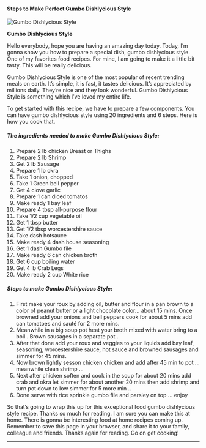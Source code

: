             

#### Steps to Make Perfect Gumbo Dishlycious Style

![Gumbo Dishlycious Style](https://img-global.cpcdn.com/recipes/5822036112310272/751x532cq70/gumbo-dishlycious-style-recipe-main-photo.jpg)

**Gumbo Dishlycious Style**

Hello everybody, hope you are having an amazing day today. Today, I’m gonna show you how to prepare a special dish, gumbo dishlycious style. One of my favorites food recipes. For mine, I am going to make it a little bit tasty. This will be really delicious.

Gumbo Dishlycious Style is one of the most popular of recent trending meals on earth. It’s simple, it is fast, it tastes delicious. It’s appreciated by millions daily. They’re nice and they look wonderful. Gumbo Dishlycious Style is something which I’ve loved my entire life.

To get started with this recipe, we have to prepare a few components. You can have gumbo dishlycious style using 20 ingredients and 6 steps. Here is how you cook that.

##### The ingredients needed to make Gumbo Dishlycious Style:

1.  Prepare 2 lb chicken Breast or Thighs
2.  Prepare 2 lb Shrimp
3.  Get 2 lb Sausage
4.  Prepare 1 lb okra
5.  Take 1 onion, chopped
6.  Take 1 Green bell pepper
7.  Get 4 clove garlic
8.  Prepare 1 can diced tomatos
9.  Make ready 1 bay leaf
10.  Prepare 4 tbsp all-purpose flour
11.  Take 1/2 cup vegetable oil
12.  Get 1 tbsp butter
13.  Get 1/2 tbsp worcestershire sauce
14.  Take dash hotsauce
15.  Make ready 4 dash house seasoning
16.  Get 1 dash Gumbo file
17.  Make ready 6 can chicken broth
18.  Get 6 cup boiling water
19.  Get 4 lb Crab Legs
20.  Make ready 2 cup White rice

##### Steps to make Gumbo Dishlycious Style:

1.  First make your roux by adding oil, butter and flour in a pan brown to a color of peanut butter or a light chocolate color… about 15 mins. Once browned add your onions and bell peppers cook for about 5 mins add can tomatoes and sauté for 2 more mins.
2.  Meanwhile in a big soup pot heat your broth mixed with water bring to a boil . Brown sausages in a separate pot .
3.  After that done add your roux and veggies to your liquids add bay leaf, seasoning, worcestershire sauce, hot sauce and browned sausages and simmer for 45 mins.
4.  Now brown lightly sesson chicken chicken and add after 45 min to pot … meanwhile clean shrimp …
5.  Next after chicken soften and cook in the soup for about 20 mins add crab and okra let simmer for about another 20 mins then add shrimp and turn pot down to low simmer for 5 more min ..
6.  Done serve with rice sprinkle gumbo file and parsley on top … enjoy

So that’s going to wrap this up for this exceptional food gumbo dishlycious style recipe. Thanks so much for reading. I am sure you can make this at home. There is gonna be interesting food at home recipes coming up. Remember to save this page in your browser, and share it to your family, colleague and friends. Thanks again for reading. Go on get cooking!

* * *